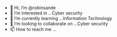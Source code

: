- 👋 Hi, I’m @robinsande
- 👀 I’m interested in ...Cyber security
- 🌱 I’m currently learning ...Information Technology 
- 💞️ I’m looking to collaborate on ...Cyber security 
- 📫 How to reach me ...

<!---
robinsande/robinsande is a ✨ special ✨ repository because its `README.md` (this file) appears on your GitHub profile.
You can click the Preview link to take a look at your changes.
--->
